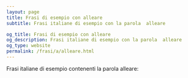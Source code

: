 ```yaml
---
layout: page
title: Frasi di esempio con alleare 
subtitle: Frasi italiane di esempio con la parola  alleare

og_title: Frasi di esempio con alleare 
og_description: Frasi italiane di esempio con la parola  alleare
og_type: website
permalink: /frasi/a/alleare.html
---
```


Frasi italiane di esempio contenenti la parola alleare:


